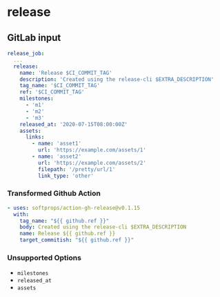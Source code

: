 # release

## GitLab input

```yaml
release_job:
  ...
  release:
    name: 'Release $CI_COMMIT_TAG'
    description: 'Created using the release-cli $EXTRA_DESCRIPTION'
    tag_name: '$CI_COMMIT_TAG'
    ref: '$CI_COMMIT_TAG'
    milestones:
      - 'm1'
      - 'm2'
      - 'm3'
    released_at: '2020-07-15T08:00:00Z'
    assets:
      links:
        - name: 'asset1'
          url: 'https://example.com/assets/1'
        - name: 'asset2'
          url: 'https://example.com/assets/2'
          filepath: '/pretty/url/1'
          link_type: 'other'
```

### Transformed Github Action

```yaml
- uses: softprops/action-gh-release@v0.1.15
  with:
    tag_name: "${{ github.ref }}"
    body: Created using the release-cli $EXTRA_DESCRIPTION
    name: Release ${{ github.ref }}
    target_commitish: "${{ github.ref }}"
```

### Unsupported Options

- `milestones`
- `released_at`
- `assets`
